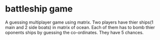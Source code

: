 # battleship game
A guessing multiplayer game using matrix. Two players have thier ships(1 main and 2 side boats) in matrix of ocean. Each of them has to bomb thier oponents ships by guessing the co-ordinates. They have 5 chances.
